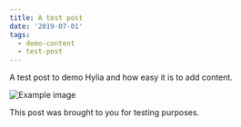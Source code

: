 ```yaml
---
title: A test post
date: '2019-07-01'
tags:
  - demo-content
  - test-post  
---
```

A test post to demo Hylia and how easy it is to add content.

![Example image](/images/demo-image-3.jpg "Cheers. Photo by Wil Stewart on Unsplash")

This post was brought to you for testing purposes.